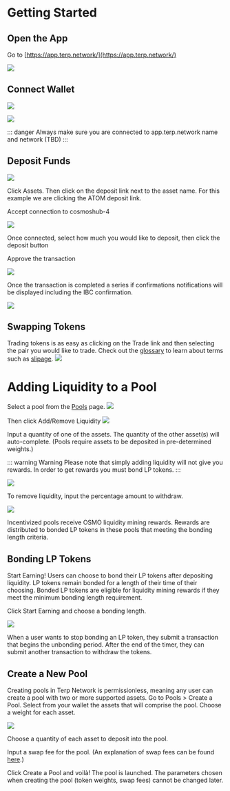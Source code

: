 # Getting Started


## Open the App
Go to [https://app.terp.network/](https://app.terp.network/)

![](../../assets/started-trade-page.png)

## Connect Wallet
![](../../assets/connect-wallet.png)



![](../../assets/keplr-connect.png)

::: danger 
Always make sure you are connected to app.terp.network name and network (TBD)
:::

## Deposit Funds

![](../../assets/started-assets-page.png)

Click Assets. Then click on the deposit link next to the asset name. For this example we are clicking the ATOM deposit link. 

Accept connection to cosmoshub-4

 ![](../../assets/connect-cosmoshub.png)


Once connected, select how much you would like to deposit, then click the deposit button

[](../../assets/deposit-dialog.png)

Approve the transaction

![](../../assets/approve-tramsaction.png)

Once the transaction is completed a series if confirmations notifications will  be displayed including the IBC confirmation.

![](../../assets/confirm-2.png)

## Swapping Tokens

Trading tokens is as easy as clicking on the Trade link and then selecting the pair you would like to trade.  Check out the [glossary](/overview/terminology.html) to learn about terms such as [slipage](/overview/terminology.html#slippage). 
![](../../assets/swap.png)


# Adding Liquidity to a Pool
Select a pool from the [Pools](https://app.terp.network/pools) page.
![](../../assets/add-liquidity.png)

Then click Add/Remove Liquidity
![](../../assets/add-remove-liquidity.png)

Input a quantity of one of the assets. The quantity of the other asset(s) will auto-complete. (Pools require assets to be deposited in pre-determined weights.)

::: warning Warning
Please note that simply adding liquidity will not give you rewards. In order to get rewards you must bond LP tokens. 
:::

![](../../assets/add-liquidity.png)

To remove liquidity, input the percentage amount to withdraw.

![](../../assets/remove-liquidity.png)

Incentivized pools receive OSMO liquidity mining rewards. Rewards are distributed to bonded LP tokens in these pools that meeting the bonding length criteria.

## Bonding LP Tokens
 Start Earning! Users can choose to bond their LP tokens after depositing liquidity. LP tokens remain bonded for a length of their time of their choosing. Bonded LP tokens are eligible for liquidity mining rewards if they meet the minimum bonding length requirement.

Click Start Earning and choose a bonding length.

![](../../assets/start-earning.png)

When a user wants to stop bonding an LP token, they submit a transaction that begins the unbonding period. After the end of the timer, they can submit another transaction to withdraw the tokens.




## Create a New Pool

Creating pools in Terp Network is permissionless, meaning any user can create a pool with two or more supported assets.
Go to Pools > Create a Pool. Select from your wallet the assets that will comprise the pool. Choose a weight for each asset.

![](../../assets/creating-pool.png)

Choose a quantity of each asset to deposit into the pool.

Input a swap fee for the pool. (An explanation of swap fees can be found [here](/overview/terminology.html#fees).)

Click Create a Pool and voilà! The pool is launched. The parameters chosen when creating the pool (token weights, swap fees) cannot be changed later.



 

